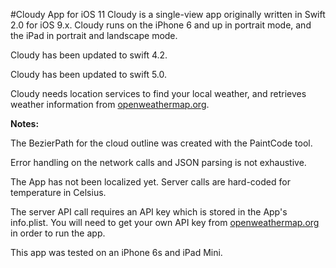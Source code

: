 #Cloudy App for iOS 11
Cloudy is a single-view app originally written in Swift 2.0 for iOS 9.x. Cloudy runs on the iPhone 6 and up in portrait mode, and the iPad in portrait and landscape mode.

Cloudy has been updated to swift 4.2.

Cloudy has been updated to swift 5.0.

Cloudy needs location services to find your local weather, and retrieves weather information from [openweathermap.org](http://openweathermap.org).

**Notes:**

The BezierPath for the cloud outline was created with the PaintCode tool.

Error handling on the network calls and JSON parsing is not exhaustive.

The App has not been localized yet. Server calls are hard-coded for temperature in Celsius.

The server API call requires an API key which is stored in the App's info.plist. You will need to get your own API key from [openweathermap.org](http://openweathermap.org) in order to run the app.

This app was tested on an iPhone 6s and iPad Mini.

